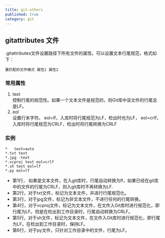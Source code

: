 ```yaml
---
title: git-others
published: true
category: git
---
```


## gitattributes 文件
.gitattributes文件设置路径下所有文件的属性。可以设置文本行尾规范，格式如下：
```
要匹配的文件模式 属性1 属性2
```

### 常用属性
1. text     
控制行尾的规范性。如果一个文本文件是规范的，则Git库中该文件的行尾总是LF。
1. eol      
设置行末字符。 eol=lf，入库时将行尾规范为LF，检出时也为LF， eol=crlf，入库时将行尾规范为CRLF，检出时将行尾转换为CRLF

### 实例
```
*   text=auto
*.txt text
*.jpg -text
*.vcproj text eol=crlf
*.sh text eol=lf
*.py eol=lf
```
* 第1行， 如果是文本文件，在入git库时，行尾自动转换为lf，如果已经在git库中的文件的行尾为CRLF，则入git库时不再转换为LF.
* 第2行，对于txt文件，标记为文本文件，并进行行尾规范化。
* 第3行，对于jpg文件，标记为非文本文件，不进行任何的行尾转换。
* 第4行，对于vcproj文件，标记为文本文件，在文件入Git库时进行规范化，即行尾为LF。但是在检出到工作目录时，行尾自动转换为CRLF。
* 第5行，对于sh文件，标记为文本文件，在文件入Git库时进行规范化，即行尾为LF。在检出到工作目录时，保持LF。
* 第6行，对于py文件，只针对工作目录中的文件，行尾为LF。

